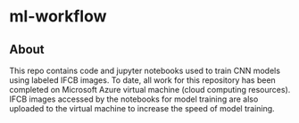 # ml-workflow

## About
This repo contains code and jupyter notebooks used to train CNN models using labeled IFCB images. To date, all work for this repository has been completed on Microsoft Azure virtual machine (cloud computing resources). IFCB images accessed by the notebooks for model training are also uploaded to the virtual machine to increase the speed of model training.

